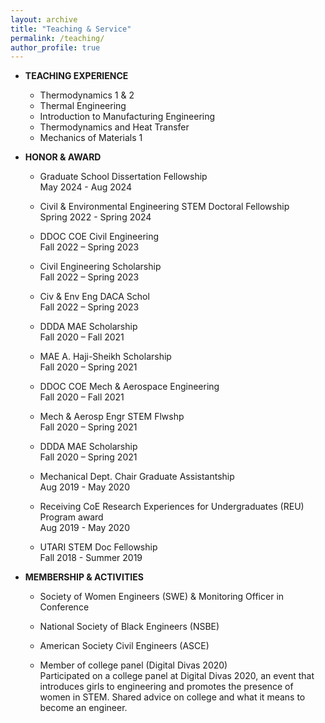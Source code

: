 ```yaml
---
layout: archive
title: "Teaching & Service"
permalink: /teaching/
author_profile: true
---
```


* **TEACHING EXPERIENCE**
    * Thermodynamics 1 & 2
    * Thermal Engineering
    * Introduction to Manufacturing Engineering
    * Thermodynamics and Heat Transfer
    * Mechanics of Materials 1

* **HONOR & AWARD**
   * Graduate School Dissertation Fellowship  
     May 2024 - Aug 2024  
     
   * Civil & Environmental Engineering STEM Doctoral Fellowship   
     Spring 2022 - Spring 2024  
   
   * DDOC COE Civil Engineering  
     Fall 2022 – Spring 2023  
   
   * Civil Engineering Scholarship  
     Fall 2022 – Spring 2023  
   
   * Civ & Env Eng DACA Schol  
     Fall 2022 – Spring 2023  
   
   * DDDA MAE Scholarship  
     Fall 2020 – Fall 2021  
   
   * MAE A. Haji-Sheikh Scholarship  
     Fall 2020 – Spring 2021
   
   * DDOC COE Mech & Aerospace Engineering  
     Fall 2020 – Fall 2021
   
   * Mech & Aerosp Engr STEM Flwshp  
     Fall 2020 – Spring 2021
   
   * DDDA MAE Scholarship  
     Fall 2020 – Spring 2021
   
   * Mechanical Dept. Chair Graduate Assistantship  
     Aug 2019 - May 2020
   
   * Receiving CoE Research Experiences for Undergraduates (REU) Program award  
     Aug 2019 - May 2020
   
   * UTARI STEM Doc Fellowship  
     Fall 2018 - Summer 2019

* **MEMBERSHIP & ACTIVITIES**
   * Society of Women Engineers (SWE) & Monitoring Officer in Conference
   
   * National Society of Black Engineers (NSBE)
 
   * American Society Civil Engineers (ASCE) 
   
   * Member of college panel (Digital Divas 2020)  
     Participated on a college panel at Digital Divas 2020, an event that introduces girls to engineering and promotes the presence of women in STEM. Shared advice on college and what it means to become an engineer.
